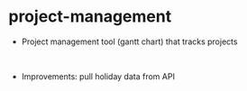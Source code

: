 # project-management

- Project management tool (gantt chart) that tracks projects

<br>

- Improvements: pull holiday data from API
 
